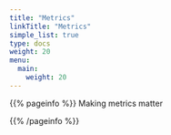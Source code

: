 ```yaml
---
title: "Metrics"
linkTitle: "Metrics"
simple_list: true
type: docs
weight: 20
menu:
  main:
    weight: 20
---
```


{{% pageinfo %}}
Making metrics matter

{{% /pageinfo %}}